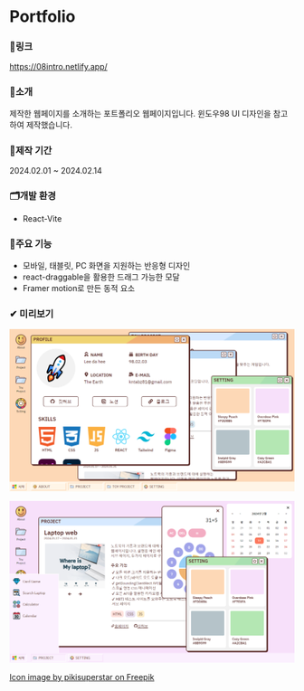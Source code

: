 # Portfolio

### 🔗링크
https://08intro.netlify.app/

### 🔎소개
제작한 웹페이지를 소개하는 포트폴리오 웹페이지입니다.
윈도우98 UI 디자인을 참고하여 제작했습니다.

### 📅제작 기간
2024.02.01 ~ 2024.02.14

### 🗂개발 환경
- React-Vite

### 🎈주요 기능
- 모바일, 태블릿, PC 화면을 지원하는 반응형 디자인
- react-draggable을 활용한 드래그 가능한 모달
- Framer motion로 만든 동적 요소

### ✔ 미리보기
![preview](./public/img/preview/preview1.png)

![preview](./public/img/preview/preview2.png)

[Icon image by pikisuperstar on Freepik
](https://www.freepik.com/free-vector/hand-drawn-retro-computer-windows-element_41099709.htm#page=2&query=retro%20ui%20kit&position=33&from_view=keyword&track=ais&uuid=67d3ce04-85d6-4c54-beac-bfd2986da798)
